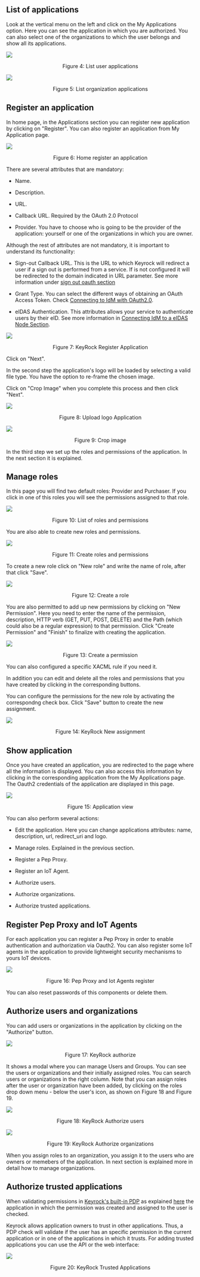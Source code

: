 ## List of applications

Look at the vertical menu on the left and click on the My Applications option.
Here you can see the application in which you are authorized. You can also
select one of the organizations to which the user belongs and show all its
applications.

![](https://raw.githubusercontent.com/ging/fiware-idm/master/doc/resources/UserGuide_index_apps1.png)

<p align="center">Figure 4: List user applications</p>

![](https://raw.githubusercontent.com/ging/fiware-idm/master/doc/resources/UserGuide_index_apps2.png)

<p align="center">Figure 5: List organization applications</p>

## Register an application

In home page, in the Applications section you can register new application by
clicking on "Register". You can also register an application from My Application
page.

![](https://raw.githubusercontent.com/ging/fiware-idm/master/doc/resources/UserGuide_homepage2.png)

<p align="center">Figure 6: Home register an application</p>

There are several attributes that are mandatory:

-   Name.

-   Description.

-   URL.

-   Callback URL. Required by the OAuth 2.0 Protocol

-   Provider. You have to choose who is going to be the provider of the
    application: yourself or one of the organizations in which you are owner.

Although the rest of attributes are not mandatory, it is important to understand
its functionality:

-   Sign-out Callback URL. This is the URL to which Keyrock will redirect a user
    if a sign out is performed from a service. If is not configured it will be
    redirected to the domain indicated in URL parameter. See more information
    under [sign out oauth section](../oauth/sign_out_oauth_service.md#sign-out)

-   Grant Type. You can select the different ways of obtaining an OAuth Access
    Token. Check
    [Connecting to IdM with OAuth2.0](../oauth/oauth_documentation.md#introduction).

-   eIDAS Authentication. This attributes allows your service to authenticate
    users by their eID. See more information in
    [Connecting IdM to a eIDAS Node Section](../eidas/introduction.md).

![](https://raw.githubusercontent.com/ging/fiware-idm/master/doc/resources/UserGuide_register_app.png)

<p align="center">Figure 7: KeyRock Register Application</p>

Click on "Next".

In the second step the application's logo will be loaded by selecting a valid
file type. You have the option to re-frame the chosen image.

Click on "Crop Image" when you complete this process and then click "Next".

![](https://raw.githubusercontent.com/ging/fiware-idm/master/doc/resources/UserGuide_upload_logo.png)

<p align="center">Figure 8: Upload logo Application</p>

![](https://raw.githubusercontent.com/ging/fiware-idm/master/doc/resources/UserGuide_reframe_logo.png)

<p align="center">Figure 9: Crop image</p>

In the third step we set up the roles and permissions of the application. In the
next section it is explained.

## Manage roles

In this page you will find two default roles: Provider and Purchaser. If you
click in one of this roles you will see the permissions assigned to that role.

![](https://raw.githubusercontent.com/ging/fiware-idm/master/doc/resources/UserGuide_application_roles.png)

<p align="center">Figure 10: List of roles and permissions</p>

You are also able to create new roles and permissions.

![](https://raw.githubusercontent.com/ging/fiware-idm/master/doc/resources/UserGuide_application_roles_permissions.png)

<p align="center">Figure 11: Create roles and permissions</p>

To create a new role click on "New role" and write the name of role, after that
click "Save".

![](https://raw.githubusercontent.com/ging/fiware-idm/master/doc/resources/UserGuide_application_roles_create.png)

<p align="center">Figure 12: Create a role</p>

You are also permitted to add up new permissions by clicking on "New
Permission". Here you need to enter the name of the permission, description,
HTTP verb (GET, PUT, POST, DELETE) and the Path (which could also be a regular
expression) to that permission. Click "Create Permission" and "Finish" to
finalize with creating the application.

![](https://raw.githubusercontent.com/ging/fiware-idm/master/doc/resources/UserGuide_application_permissions_create.png)

<p align="center">Figure 13: Create a permission</p>

You can also configured a specific XACML rule if you need it.

In addition you can edit and delete all the roles and permissions that you have
created by clicking in the corresponding buttons.

You can configure the permissions for the new role by activating the
correspondng check box. Click "Save" button to create the new assignment.

![](https://raw.githubusercontent.com/ging/fiware-idm/master/doc/resources/UserGuide_application_role_permission_assignment.png)

<p align="center">Figure 14: KeyRock New assignment</p>

## Show application

Once you have created an application, you are redirected to the page where all
the information is displayed. You can also access this information by clicking
in the corresponding application from the My Applications page. The Oauth2
credentials of the application are displayed in this page.

![](https://raw.githubusercontent.com/ging/fiware-idm/master/doc/resources/UserGuide_application_show.png)

<p align="center">Figure 15: Application view</p>

You can also perform several actions:

-   Edit the application. Here you can change applications attributes: name,
    description, url, redirect_uri and logo.

-   Manage roles. Explained in the previous section.

-   Register a Pep Proxy.

-   Register an IoT Agent.

-   Authorize users.

-   Authorize organizations.

-   Authorize trusted applications.

## Register Pep Proxy and IoT Agents

For each application you can register a Pep Proxy in order to enable
authentication and authorization via Oauth2. You can also register some IoT
agents in the application to provide lightweight security mechanisms to yours
IoT devices.

![](https://raw.githubusercontent.com/ging/fiware-idm/master/doc/resources/UserGuide_register_pep_iot.png)

<p align="center">Figure 16: Pep Proxy and Iot Agents register</p>

You can also reset passwords of this components or delete them.

## Authorize users and organizations

You can add users or organizations in the application by clicking on the
"Authorize" button.

![](https://raw.githubusercontent.com/ging/fiware-idm/master/doc/resources/UserGuide_authorize.png)

<p align="center">Figure 17: KeyRock authorize</p>

It shows a modal where you can manage Users and Groups. You can see the users or
organizations and their initially assigned roles. You can search users or
organizations in the right column. Note that you can assign roles after the user
or organization have been added, by clicking on the roles drop down menu - below
the user's icon, as shown on Figure 18 and Figure 19.

![](https://raw.githubusercontent.com/ging/fiware-idm/master/doc/resources/UserGuide_authorize_users.png)

<p align="center">Figure 18: KeyRock Authorize users</p>

![](https://raw.githubusercontent.com/ging/fiware-idm/master/doc/resources/UserGuide_authorize_organizations.png)

<p align="center">Figure 19: KeyRock Authorize organizations</p>

When you assign roles to an organization, you assign it to the users who are
owners or memebers of the application. In next section is explained more in
detail how to manage organizations.

## Authorize trusted applications

When validating permissions in
[Keyrock's built-in PDP](../installation_and_administration_guide/configuration.md#authorization)
as explained [here](../oauth/oauth_documentation.md#validate-authorization) the
application in which the permission was created and assigned to the user is
checked.

Keyrock allows application owners to trust in other applications. Thus, a PDP
check will validate if the user has an specific permission in the current
application or in one of the applications in which it trusts. For adding trusted
applications you can use the API or the web interface:

![](https://raw.githubusercontent.com/ging/fiware-idm/master/doc/resources/UserGuide_trusted_applications.png)

<p align="center">Figure 20: KeyRock Trusted Applications</p>
